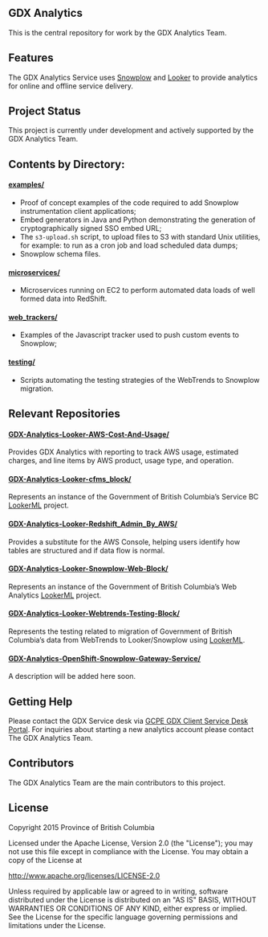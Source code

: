 ## GDX Analytics

This is the central repository for work by the GDX Analytics Team. 

## Features

The GDX Analytics Service uses [Snowplow](http://snowplowanalytics.com/) and [Looker](http://looker.com/) to provide analytics for online and offline service delivery. 

## Project Status

This project is currently under development and actively supported by the GDX Analytics Team.

## Contents by Directory:

#### [examples/](./examples/)

- Proof of concept examples of the code required to add Snowplow instrumentation client applications;
- Embed generators in Java and Python demonstrating the generation of cryptographically signed SSO embed URL;
- The `s3-upload.sh` script, to upload files to S3 with standard Unix utilities, for example: to run as a cron job and load scheduled data dumps;
- Snowplow schema files.

#### [microservices/](./microservices/)

- Microservices running on EC2 to perform automated data loads of well formed data into RedShift.

#### [web_trackers/](./web_trackers)

- Examples of the Javascript tracker used to push custom events to Snowplow;

#### [testing/](./testing/)

- Scripts automating the testing strategies of the WebTrends to Snowplow migration.

## Relevant Repositories

#### [GDX-Analytics-Looker-AWS-Cost-And-Usage/](https://github.com/bcgov/GDX-Analytics-Looker-AWS-Cost-And-Usage) 
Provides GDX Analytics with reporting to track AWS usage, estimated charges, and line items by AWS product, usage type, and operation.
#### [GDX-Analytics-Looker-cfms_block/](https://github.com/bcgov/GDX-Analytics-Looker-cfms_block)
Represents an instance of the Government of British Columbia’s Service BC [LookerML](https://docs.looker.com/data-modeling/learning-lookml/what-is-lookml) project.
#### [GDX-Analytics-Looker-Redshift_Admin_By_AWS/](https://github.com/bcgov/GDX-Analytics-Looker-Redshift_Admin_By_AWS)
Provides a substitute for the AWS Console, helping users identify how tables are structured and if data flow is normal.
#### [GDX-Analytics-Looker-Snowplow-Web-Block/](https://github.com/bcgov/GDX-Analytics-Looker-Snowplow-Web-Block)
Represents an instance of the Government of British Columbia’s Web Analytics [LookerML](https://docs.looker.com/data-modeling/learning-lookml/what-is-lookml) project.
#### [GDX-Analytics-Looker-Webtrends-Testing-Block/](https://github.com/bcgov/GDX-Analytics-Looker-Webtrends-Testing-Block)
Represents the testing related to migration of Government of British Columbia’s data from WebTrends to Looker/Snowplow using [LookerML](https://docs.looker.com/data-modeling/learning-lookml/what-is-lookml).
#### [GDX-Analytics-OpenShift-Snowplow-Gateway-Service/](https://github.com/bcgov/GDX-Analytics-OpenShift-Snowplow-Gateway-Service)
A description will be added here soon.

## Getting Help

Please contact the GDX Service desk via [GCPE GDX Client Service Desk Portal](https://apps.gcpe.gov.bc.ca/jira/servicedesk/customer/portal/9). For inquiries about starting a new analytics account please contact The GDX Analytics Team.

## Contributors

The GDX Analytics Team are the main contributors to this project.

## License


Copyright 2015 Province of British Columbia

Licensed under the Apache License, Version 2.0 (the "License");
you may not use this file except in compliance with the License.
You may obtain a copy of the License at

   http://www.apache.org/licenses/LICENSE-2.0

Unless required by applicable law or agreed to in writing, software
distributed under the License is distributed on an "AS IS" BASIS,
WITHOUT WARRANTIES OR CONDITIONS OF ANY KIND, either express or implied.
See the License for the specific language governing permissions and limitations under the License.

